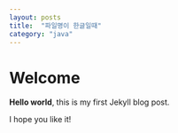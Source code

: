 ```yaml
---
layout: posts
title:  "파일명이 한글일때"
category: "java"
---
```


# Welcome

**Hello world**, this is my first Jekyll blog post.

I hope you like it!